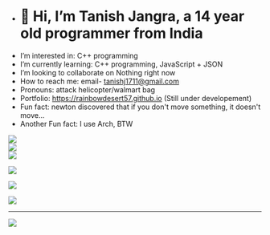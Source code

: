- # 👋 Hi, I’m Tanish Jangra, a 14 year old programmer from India
- I’m interested in: C++ programming
- I’m currently learning: C++ programming, JavaScript + JSON
- I’m looking to collaborate on Nothing right now
- How to reach me: email- tanishj1711@gmail.com
- Pronouns: attack helicopter/walmart bag
- Portfolio: https://rainbowdesert57.github.io (Still under developement)
- Fun fact: newton discovered that if you don't move something, it doesn't move...
- Another Fun fact: I use Arch, BTW


![](https://github-readme-stats.vercel.app/api?username=rainbowdesert57&theme=shades-of-purple&hide_border=false&include_all_commits=false&count_private=false)<br/>
![](https://nirzak-streak-stats.vercel.app/?user=rainbowdesert57&theme=shades-of-purple&hide_border=false)<br/>
![](https://github-readme-stats.vercel.app/api/top-langs/?username=rainbowdesert57&theme=shades-of-purple&hide_border=false&include_all_commits=false&count_private=false&layout=compact)

![](https://github-profile-trophy.vercel.app/?username=rainbowdesert57&theme=tokyonight&no-frame=false&no-bg=false&margin-w=4)

![](https://quotes-github-readme.vercel.app/api?type=horizontal&theme=tokyonight)

![](https://github-contributor-stats.vercel.app/api?username=rainbowdesert57&limit=5&theme=shades-of-purple&combine_all_yearly_contributions=true)

---
[![](https://visitcount.itsvg.in/api?id=rainbowdesert57&icon=1&color=0)](https://visitcount.itsvg.in)

<!-- Proudly created with GPRM ( https://gprm.itsvg.in ) -->


